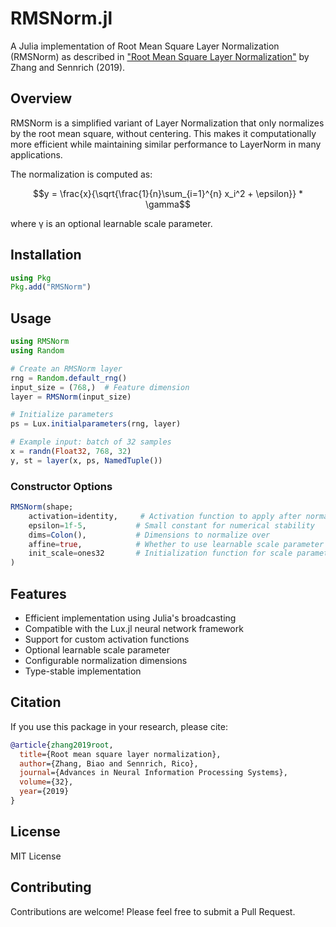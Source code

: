 # RMSNorm.jl

A Julia implementation of Root Mean Square Layer Normalization (RMSNorm) as described in ["Root Mean Square Layer Normalization"](https://arxiv.org/abs/1910.07467) by Zhang and Sennrich (2019).

## Overview

RMSNorm is a simplified variant of Layer Normalization that only normalizes by the root mean square, without centering. This makes it computationally more efficient while maintaining similar performance to LayerNorm in many applications.

The normalization is computed as:

```math
y = \frac{x}{\sqrt{\frac{1}{n}\sum_{i=1}^{n} x_i^2 + \epsilon}} * \gamma
```

where γ is an optional learnable scale parameter.

## Installation

```julia
using Pkg
Pkg.add("RMSNorm")
```

## Usage

```julia
using RMSNorm
using Random

# Create an RMSNorm layer
rng = Random.default_rng()
input_size = (768,)  # Feature dimension
layer = RMSNorm(input_size)

# Initialize parameters
ps = Lux.initialparameters(rng, layer)

# Example input: batch of 32 samples
x = randn(Float32, 768, 32)
y, st = layer(x, ps, NamedTuple())
```

### Constructor Options

```julia
RMSNorm(shape; 
    activation=identity,     # Activation function to apply after normalization
    epsilon=1f-5,           # Small constant for numerical stability
    dims=Colon(),           # Dimensions to normalize over
    affine=true,            # Whether to use learnable scale parameter
    init_scale=ones32       # Initialization function for scale parameter
)
```

## Features

- Efficient implementation using Julia's broadcasting
- Compatible with the Lux.jl neural network framework
- Support for custom activation functions
- Optional learnable scale parameter
- Configurable normalization dimensions
- Type-stable implementation

## Citation

If you use this package in your research, please cite:

```bibtex
@article{zhang2019root,
  title={Root mean square layer normalization},
  author={Zhang, Biao and Sennrich, Rico},
  journal={Advances in Neural Information Processing Systems},
  volume={32},
  year={2019}
}
```

## License

MIT License

## Contributing

Contributions are welcome! Please feel free to submit a Pull Request.
